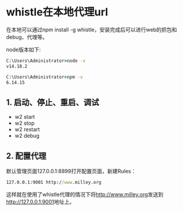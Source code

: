 # whistle在本地代理url

在本地可以通过npm install -g whistle，安装完成后可以进行web的抓包和debug、代理等。

node版本如下:

```cmd
C:\Users\Administrator>node -v
v14.18.2

C:\Users\Administrator>npm -v
6.14.15
```

## 1. 启动、停止、重启、调试

- w2 start
- w2 stop
- w2 restart
- w2 debug

## 2. 配置代理

默认管理页面127.0.0.1:8899打开配置页面，新建Rules：

```cmd
127.0.0.1:9001 http://www.milley.org
```

这样就在使用了whistle代理的情况下将<http://www.milley.org>发送到<http://127.0.0.1:9001>地址上。
